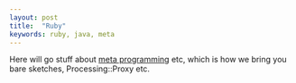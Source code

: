 ```yaml
---
layout: post
title:  "Ruby"
keywords: ruby, java, meta
---
```

Here will go stuff about [meta programming][meta] etc, which is how we bring you bare sketches, Processing::Proxy etc.

[meta]:https://www.toptal.com/ruby/ruby-metaprogramming-cooler-than-it-sounds

